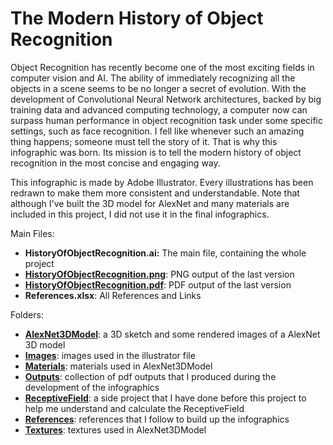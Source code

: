 # The Modern History of Object Recognition
Object Recognition has recently become one of the most exciting fields in computer vision and AI. The ability of immediately recognizing all the objects in a scene seems to be no longer a secret of evolution. With the development of Convolutional Neural Network architectures, backed by big training data and advanced computing technology, a computer now can surpass human performance in object recognition task under some specific settings, such as face recognition. I fell like whenever such an amazing thing happens; someone must tell the story of it. That is why this infographic was born. Its mission is to tell the modern history of object recognition in the most concise and engaging way. 

This infographic is made by Adobe Illustrator. Every illustrations has been redrawn to make them more consistent and understandable. Note that although I've built the 3D model for AlexNet and many materials are included in this project, I did not use it in the final infographics.

Main Files:
  - **HistoryOfObjectRecognition.ai:**                The main file, containing the whole project
  - **[HistoryOfObjectRecognition.png](HistoryOfObjectRecognition.png)**:               PNG output of the last version
  - **[HistoryOfObjectRecognition.pdf](HistoryOfObjectRecognition.pdf)**:               PDF output of the last version
  - **References.xlsx**:                              All References and Links
  
Folders:
  - **[AlexNet3DModel](AlexNet3DModel)**: a 3D sketch and some rendered images of a AlexNet 3D model
  - **[Images](Images)**:         images used in the illustrator file
  - **[Materials](Materials)**:      materials used in AlexNet3DModel
  - **[Outputs](Outputs)**:        collection of pdf outputs that I produced during the development of the infographics
  - **[ReceptiveField](Outputs)**: a side project that I have done before this project to help me understand and calculate the ReceptiveField
  - **[References](References)**:     references that I follow to build up the infographics
  - **[Textures](Textures)**:       textures used in AlexNet3DModel
